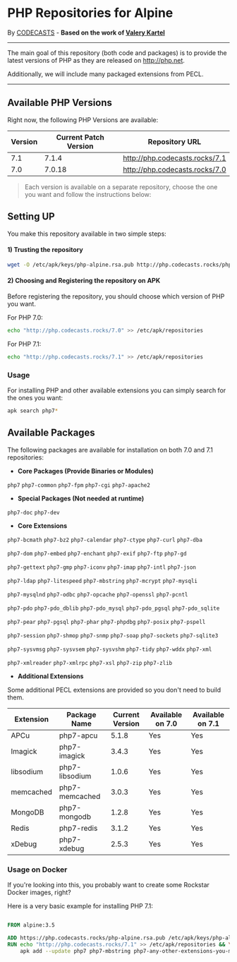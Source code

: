 # PHP Repositories for Alpine

By [CODECASTS](https://codecasts.com.br) - **Based on the work of [Valery Kartel](https://github.com/vakartel)**

---
The main goal of this repository (both code and packages) is to provide the latest versions of PHP as they are released on http://php.net.

Additionally, we will include many packaged extensions from PECL.

---

## Available PHP Versions

Right now, the following PHP Versions are available:

| Version | Current Patch Version | Repository URL  |
|---------|-----------------------|-----------------|
| 7.1     | 7.1.4                 | http://php.codecasts.rocks/7.1 |
| 7.0     | 7.0.18                | http://php.codecasts.rocks/7.0 |

> Each version is available on a separate repository, choose the one you want and follow the instructions below:

## Setting UP

You make this repository available in two simple steps:

#### 1) Trusting the repository
```bash
wget -O /etc/apk/keys/php-alpine.rsa.pub http://php.codecasts.rocks/php-alpine.rsa.pub
```

#### 2) Choosing and Registering the repository on APK

Before registering the repository, you should choose which version of PHP you want.

For PHP 7.0:

```bash
echo "http://php.codecasts.rocks/7.0" >> /etc/apk/repositories
```

For PHP 7.1:

```bash
echo "http://php.codecasts.rocks/7.1" >> /etc/apk/repositories
```

### Usage

For installing PHP and other available extensions you can simply search for the ones you want:

```bash
apk search php7*
```


## Available Packages

The following packages are available for installation on both 7.0 and 7.1 repositories:

- **Core Packages (Provide Binaries or Modules)**

`php7` `php7-common` `php7-fpm` `php7-cgi` `php7-apache2`

- **Special Packages (Not needed at runtime)**

`php7-doc` `php7-dev`

- **Core Extensions**

`php7-bcmath` `php7-bz2` `php7-calendar` `php7-ctype` `php7-curl` `php7-dba` 

`php7-dom` `php7-embed` `php7-enchant` `php7-exif` `php7-ftp` `php7-gd` 

`php7-gettext` `php7-gmp` `php7-iconv` `php7-imap` `php7-intl` `php7-json`

`php7-ldap` `php7-litespeed` `php7-mbstring` `php7-mcrypt` `php7-mysqli`

`php7-mysqlnd` `php7-odbc` `php7-opcache` `php7-openssl` `php7-pcntl`

`php7-pdo` `php7-pdo_dblib` `php7-pdo_mysql` `php7-pdo_pgsql` `php7-pdo_sqlite`

`php7-pear` `php7-pgsql` `php7-phar` `php7-phpdbg` `php7-posix` `php7-pspell`

`php7-session` `php7-shmop` `php7-snmp` `php7-soap` `php7-sockets` `php7-sqlite3`

`php7-sysvmsg` `php7-sysvsem` `php7-sysvshm` `php7-tidy` `php7-wddx` `php7-xml` 

`php7-xmlreader` `php7-xmlrpc` `php7-xsl` `php7-zip` `php7-zlib`
  
- **Additional Extensions**

Some additional PECL extensions are provided so you don't need to build them.

| Extension | Package Name   | Current Version | Available on 7.0 | Available on 7.1 |
|-----------|----------------|-----------------|------------------|------------------|
| APCu      | php7-apcu      | 5.1.8           | Yes              | Yes              |
| Imagick   | php7-imagick   | 3.4.3           | Yes              | Yes              |
| libsodium | php7-libsodium | 1.0.6           | Yes              | Yes              |
| memcached | php7-memcached | 3.0.3           | Yes              | Yes              |
| MongoDB   | php7-mongodb   | 1.2.8           | Yes              | Yes              |
| Redis     | php7-redis     | 3.1.2           | Yes              | Yes              |
| xDebug    | php7-xdebug    | 2.5.3           | Yes              | Yes              |

### Usage on Docker

If you're looking into this, you probably want to create some Rockstar Docker images, right?

Here is a very basic example for installing PHP 7.1:

```dockerfile

FROM alpine:3.5

ADD https://php.codecasts.rocks/php-alpine.rsa.pub /etc/apk/keys/php-alpine.rsa.pub
RUN echo "http://php.codecasts.rocks/7.1" >> /etc/apk/repositories && \
    apk add --update php7 php7-mbstring php7-any-other-extensions-you-may-want

```

